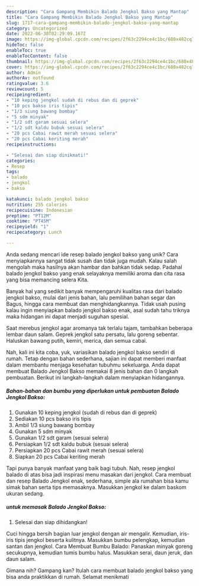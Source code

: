 ```yaml
---
description: "Cara Gampang Membikin Balado Jengkol Bakso yang Mantap"
title: "Cara Gampang Membikin Balado Jengkol Bakso yang Mantap"
slug: 1717-cara-gampang-membikin-balado-jengkol-bakso-yang-mantap
category: Uncategorized
date: 2022-06-30T02:29:09.167Z
image: https://img-global.cpcdn.com/recipes/2f63c2294ce4c1bc/680x482cq70/balado-jengkol-bakso-foto-resep-utama.jpg
hideToc: false
enableToc: true
enableTocContent: false
thumbnail: https://img-global.cpcdn.com/recipes/2f63c2294ce4c1bc/680x482cq70/balado-jengkol-bakso-foto-resep-utama.jpg
cover: https://img-global.cpcdn.com/recipes/2f63c2294ce4c1bc/680x482cq70/balado-jengkol-bakso-foto-resep-utama.jpg
author: Admin
authorAv: notfound
ratingvalue: 3.6
reviewcount: 5
recipeingredient:
- "10 keping jengkol sudah di rebus dan di geprek"
- "10 pcs bakso iris tipis"
- "1/3 siung bawang bombay"
- "5 sdm minyak"
- "1/2 sdt garam sesuai selera"
- "1/2 sdt kaldu bubuk sesuai selera"
- "20 pcs Cabai rawit merah sesuai selera"
- "20 pcs Cabai keriting merah"
recipeinstructions:

- "Selesai dan siap dinikmati!"
categories:
- Resep
tags:
- balado
- jengkol
- bakso

katakunci: balado jengkol bakso 
nutrition: 255 calories
recipecuisine: Indonesian
preptime: "PT12M"
cooktime: "PT45M"
recipeyield: "1"
recipecategory: Lunch

---
```





Anda sedang mencari ide resep balado jengkol bakso yang unik? Cara menyiapkannya sangat tidak susah dan tidak juga mudah. Kalau salah mengolah maka hasilnya akan hambar dan bahkan tidak sedap. Padahal balado jengkol bakso yang enak selayaknya memiliki aroma dan cita rasa yang bisa memancing selera Kita.





Banyak hal yang sedikit banyak mempengaruhi kualitas rasa dari balado jengkol bakso, mulai dari jenis bahan, lalu pemilihan bahan segar dan Bagus, hingga cara membuat dan menghidangkannya. Tidak usah pusing kalau ingin menyiapkan balado jengkol bakso enak,      asal sudah tahu triknya maka hidangan ini dapat menjadi suguhan spesial.














Saat merebus jengkol agar aromanya tak terlalu tajam, tambahkan beberapa lembar daun salam. Geprek jengkol satu persatu, lalu goreng sebentar. Haluskan bawang putih, kemiri, merica, dan semua cabai.






Nah, kali ini kita coba, yuk, variasikan balado jengkol bakso sendiri di rumah. Tetap dengan bahan sederhana, sajian ini dapat memberi manfaat dalam membantu menjaga kesehatan tubuhmu sekeluarga. Anda dapat membuat Balado Jengkol Bakso memakai 8 jenis bahan dan 0 langkah pembuatan. Berikut ini langkah-langkah dalam menyiapkan hidangannya.

<!--inarticleads1-->

##### Bahan-bahan dan bumbu yang diperlukan untuk pembuatan Balado Jengkol Bakso:

1. Gunakan 10 keping jengkol (sudah di rebus dan di geprek)
1. Sediakan 10 pcs bakso iris tipis
1. Ambil 1/3 siung bawang bombay
1. Gunakan 5 sdm minyak
1. Gunakan 1/2 sdt garam (sesuai selera)
1. Persiapkan 1/2 sdt kaldu bubuk (sesuai selera)
1. Persiapkan 20 pcs Cabai rawit merah (sesuai selera)
1. Siapkan 20 pcs Cabai keriting merah


Tapi punya banyak manfaat yang baik bagi tubuh. Nah, resep jengkol balado di atas bisa jadi inspirasi menu masakan dari jengkol. Cara membuat dan resep Balado Jengkol enak, sederhana, simple ala rumahan bisa kamu simak bahan serta tips memasaknya. Masukkan jengkol ke dalam baskom ukuran sedang. 

<!--inarticleads2-->

#####  untuk memasak Balado Jengkol Bakso:


1. Selesai dan siap dihidangkan!

Cuci hingga bersih bagian luar jengkol dengan air mengalir. Kemudian, iris-iris tipis jengkol beserta kulitnya. Masukkan bumbu pelengkap, kemudian santan dan jengkol. Cara Membuat Bumbu Balado: Panaskan minyak goreng secukupnya, kemudian tumis bumbu halus. Masukkan serai, daun jeruk, dan daun salam. 

Gimana nih? Gampang kan? Itulah cara membuat balado jengkol bakso yang bisa anda praktikkan di rumah. Selamat menikmati

